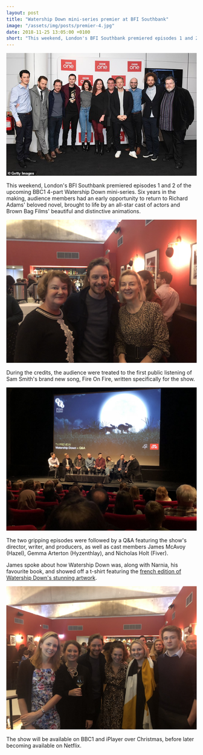```yaml
---
layout: post
title: "Watership Down mini-series premier at BFI Southbank"
image: "/assets/img/posts/premier-4.jpg"
date: 2018-11-25 13:05:00 +0100
short: "This weekend, London's BFI Southbank premiered episodes 1 and 2 of the upcoming BBC1 4-part Watership Down mini-series."
---
```


![The cast, producers, writer and director](/assets/img/posts/premier-4.jpg)

This weekend, London's BFI Southbank premiered episodes 1 and 2 of the upcoming BBC1 4-part Watership Down mini-series. Six years in the making, audience members had an early opportunity to return to Richard Adams' beloved novel, brought to life by an all-star cast of actors and Brown Bag Films' beautiful and distinctive animations.

![James McAvoy with Richard Adams' daughters](/assets/img/posts/premier-3.jpg)

During the credits, the audience were treated to the first public listening of Sam Smith's brand new song, Fire On Fire, written specifically for the show.

![The viewing ended with a Q&A session](/assets/img/posts/premier-1.jpg)

The two gripping episodes were followed by a Q&A featuring the show's director, writer, and producers, as well as cast members James McAvoy (Hazel), Gemma Arterton (Hyzenthlay), and Nicholas Holt (Fiver).

James spoke about how Watership Down was, along with Narnia, his favourite book, and showed off a t-shirt featuring the [french edition of Watership Down's stunning artwork](https://www.amazon.co.uk/Watership-Down-French-Richard-ADAMS-ebook/dp/B01I3JUA5Y).

![James McAvoy with Richard Adams' grandchildren](/assets/img/posts/premier-2.jpg)

The show will be available on BBC1 and iPlayer over Christmas, before later becoming available on Netflix.